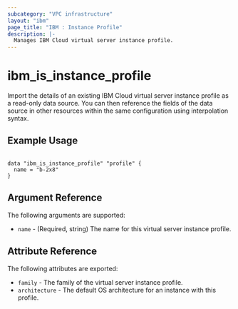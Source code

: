 ```yaml
---
subcategory: "VPC infrastructure"
layout: "ibm"
page_title: "IBM : Instance Profile"
description: |-
  Manages IBM Cloud virtual server instance profile.
---
```


# ibm\_is_instance_profile

Import the details of an existing IBM Cloud virtual server instance profile as a read-only data source. You can then reference the fields of the data source in other resources within the same configuration using interpolation syntax.


## Example Usage

```hcl

data "ibm_is_instance_profile" "profile" {
  name = "b-2x8"
}

```

## Argument Reference

The following arguments are supported:

* `name` - (Required, string) The name for this virtual server instance profile.

## Attribute Reference

The following attributes are exported:

* `family` - The family of the virtual server instance profile.
* `architecture` - The default OS architecture for an instance with this profile.
